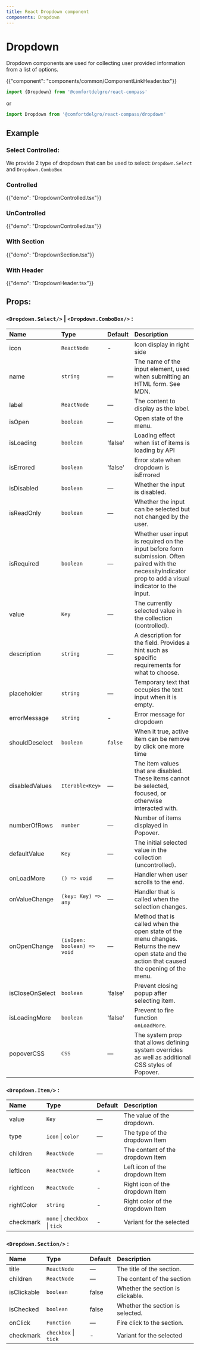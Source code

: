 ```yaml
---
title: React Dropdown component
components: Dropdown
---
```


# Dropdown

<p class="description">Dropdown components are used for collecting user provided information from a list of options.</p>

{{"component": "components/common/ComponentLinkHeader.tsx"}}

```jsx
import {Dropdown} from '@comfortdelgro/react-compass'
```

or

```jsx
import Dropdown from '@comfortdelgro/react-compass/dropdown'
```
## Example
### Select Controlled:

We provide 2 type of dropdown that can be used to select: `Dropdown.Select` and `Dropdown.ComboBox`
### Controlled

{{"demo": "DropdownControlled.tsx"}}

### UnControlled

{{"demo": "DropdownControlled.tsx"}}

### With Section

{{"demo": "DropdownSection.tsx"}}

### With Header

{{"demo": "DropdownHeader.tsx"}}

## Props:

### `<Dropdown.Select/>` | `<Dropdown.ComboBox/>` :

| Name            | Type                        | Default | Description                                                                                                                                               |
| :-------------- | :-------------------------- | :------ | :-------------------------------------------------------------------------------------------------------------------------------------------------------- |
| icon            | `ReactNode`                 | -       | Icon display in right side                                                                                                                                |
| name            | `string`                    | —       | The name of the input element, used when submitting an HTML form. See MDN.                                                                                |
| label           | `ReactNode`                 | —       | The content to display as the label.                                                                                                                      |
| isOpen          | `boolean`                   | —       | Open state of the menu.                                                                                                                                   |
| isLoading       | `boolean`                   | 'false' | Loading effect when list of items is loading by API                                                                                                       |
| isErrored       | `boolean`                   | 'false' | Error state when dropdown is isErrored                                                                                                                    |
| isDisabled      | `boolean`                   | —       | Whether the input is disabled.                                                                                                                            |
| isReadOnly      | `boolean`                   | —       | Whether the input can be selected but not changed by the user.                                                                                            |
| isRequired      | `boolean`                   | —       | Whether user input is required on the input before form submission. Often paired with the necessityIndicator prop to add a visual indicator to the input. |
| value           | `Key`                       | —       | The currently selected value in the collection (controlled).                                                                                              |
| description     | `string`                    | —       | A description for the field. Provides a hint such as specific requirements for what to choose.                                                            |
| placeholder     | `string`                    | —       | Temporary text that occupies the text input when it is empty.                                                                                             |
| errorMessage    | `string`                    | -       | Error message for dropdown                                                                                                                                |
| shouldDeselect  | `boolean`                   | `false` | When it true, active item can be remove by click one more time                                                                                            |
| disabledValues  | `Iterable<Key>`             | —       | The item values that are disabled. These items cannot be selected, focused, or otherwise interacted with.                                                 |
| numberOfRows    | `number`                    | —       | Number of items displayed in Popover.                                                                                                                     |
| defaultValue    | `Key`                       | —       | The initial selected value in the collection (uncontrolled).                                                                                              |
| onLoadMore      | `() => void`                | —       | Handler when user scrolls to the end.                                                                                                                     |
| onValueChange   | `(key: Key) => any`         | —       | Handler that is called when the selection changes.                                                                                                        |
| onOpenChange    | `(isOpen: boolean) => void` | —       | Method that is called when the open state of the menu changes. Returns the new open state and the action that caused the opening of the menu.             |
| isCloseOnSelect | `boolean`                   | 'false' | Prevent closing popup after selecting item.                                                                                                               |
| isLoadingMore   | `boolean`                   | 'false' | Prevent to fire function `onLoadMore`.                                                                                                                    |
| popoverCSS      | `CSS`                       | —       | The system prop that allows defining system overrides as well as additional CSS styles of Popover.                                                        |

### `<Dropdown.Item/>` :

| Name       | Type                           | Default | Description                      |
| :--------- | :----------------------------- | :------ | :------------------------------- |
| value      | `Key`                          | —       | The value of the dropdown.       |
| type       | `icon` \| `color`              | —       | The type of the dropdown Item    |
| children   | `ReactNode`                    | —       | The content of the dropdown Item |
| leftIcon   | `ReactNode`                    | -       | Left icon of the dropdown Item   |
| rightIcon  | `ReactNode`                    | -       | Right icon of the dropdown Item  |
| rightColor | `string`                       | -       | Right color of the dropdown Item |
| checkmark  | `none` \| `checkbox` \| `tick` | -       | Variant for the selected         |


### `<Dropdown.Section/>` :

| Name        | Type                 | Default | Description                       |
| :---------- | :------------------- | :------ | :-------------------------------- |
| title       | `ReactNode`          | —       | The title of the section.         |
| children    | `ReactNode`          | —       | The content of the section        |
| isClickable | `boolean`            | false   | Whether the section is clickable. |
| isChecked   | `boolean`            | false   | Whether the section is selected.  |
| onClick     | `Function`           | —       | Fire click to the section.        |
| checkmark   | `checkbox` \| `tick` | -       | Variant for the selected          |